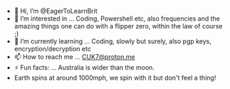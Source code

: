 - 👋 Hi, I’m @EagerToLearnBrit
- 👀 I’m interested in ... Coding, Powershell etc, also frequencies and the amazing things one can do with a flipper zero, within the law of course ;)
- 🌱 I’m currently learning ... Coding, slowly but surely, also pgp keys, encryption/decryption etc 
- 📫 How to reach me ... CUK7@proton.me
- ⚡ Fun facts: ... Australia is wider than the moon.
-  Earth spins at around 1000mph, we spin with it but don't feel a thing!

